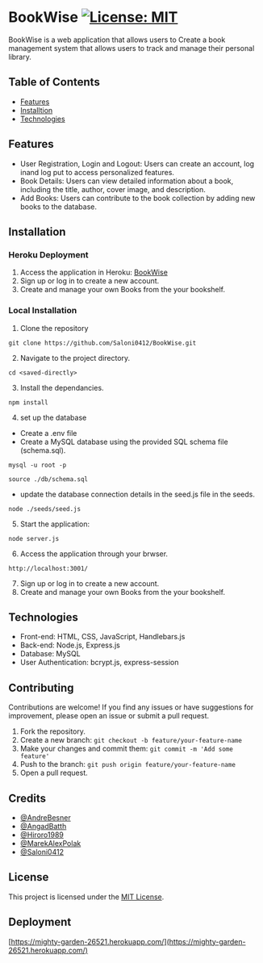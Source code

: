 # BookWise [![License: MIT](https://img.shields.io/badge/License-MIT-yellow.svg)](https://opensource.org/licenses/MIT)

BookWise is a web application that allows users to Create a book management system that allows users to track and manage their personal library.

## Table of Contents

- [Features](#features)
- [Installtion](#installation)
- [Technologies](#technologies)

## Features

- User Registration, Login and Logout: Users can create an account, log inand log put to access personalized features.
- Book Details: Users can view detailed information about a book, including the title, author, cover image, and description.
- Add Books: Users can contribute to the book collection by adding new books to the database.

## Installation

### Heroku Deployment

1. Access the application in Heroku: [BookWise](https://mighty-garden-26521.herokuapp.com/)
2. Sign up or log in to create a new account.
3. Create and manage your own Books from the your bookshelf.

### Local Installation

1. Clone the repository
```
git clone https://github.com/Saloni0412/BookWise.git
```
2. Navigate to the project directory.
```
cd <saved-directly>
```
3. Install the dependancies.
```
npm install
```
4. set up the database
- Create a .env file
- Create a MySQL database using the provided SQL schema file (schema.sql).
```
mysql -u root -p
```
```
source ./db/schema.sql
```
- update the database connection details in the seed.js file in the seeds.
``` 
node ./seeds/seed.js
```
5. Start the application:
```
node server.js
```
6. Access the application through your brwser.
```
http://localhost:3001/
```
7. Sign up or log in to create a new account.
8. Create and manage your own Books from the your bookshelf.

## Technologies

- Front-end: HTML, CSS, JavaScript, Handlebars.js
- Back-end: Node.js, Express.js
- Database: MySQL
- User Authentication: bcrypt.js, express-session

## Contributing

Contributions are welcome! If you find any issues or have suggestions for improvement, please open an issue or submit a pull request.

1. Fork the repository.
2. Create a new branch: `git checkout -b feature/your-feature-name`
3. Make your changes and commit them: `git commit -m 'Add some feature'`
4. Push to the branch: `git push origin feature/your-feature-name`
5. Open a pull request.

## Credits

- [@AndreBesner](https://github.com/AndreBesner)
- [@AngadBatth](https://github.com/AngadBatth) 
- [@Hiroro1989](https://github.com/Hiroro1989)
- [@MarekAlexPolak](https://github.com/MarekAlexPolak)
- [@Saloni0412](https://github.com/Saloni0412)

## License

This project is licensed under the [MIT License](LICENSE).

## Deployment

[https://mighty-garden-26521.herokuapp.com/](https://mighty-garden-26521.herokuapp.com/)

<!-- add screenshot here -->






